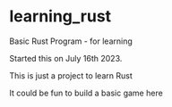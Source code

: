 # learning_rust
Basic Rust Program - for learning

Started this on July 16th 2023.

This is just a project to learn Rust

It could be fun to build a basic game here
